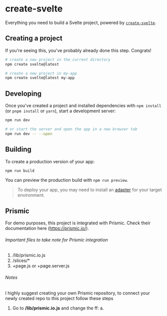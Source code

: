 # create-svelte

Everything you need to build a Svelte project, powered by [`create-svelte`](https://github.com/sveltejs/kit/tree/master/packages/create-svelte).

## Creating a project

If you're seeing this, you've probably already done this step. Congrats!

```bash
# create a new project in the current directory
npm create svelte@latest

# create a new project in my-app
npm create svelte@latest my-app
```

## Developing

Once you've created a project and installed dependencies with `npm install` (or `pnpm install` or `yarn`), start a development server:

```bash
npm run dev

# or start the server and open the app in a new browser tab
npm run dev -- --open
```

## Building

To create a production version of your app:

```bash
npm run build
```

You can preview the production build with `npm run preview`.

> To deploy your app, you may need to install an [adapter](https://kit.svelte.dev/docs/adapters) for your target environment.

## Prismic

For demo purposes, this project is integrated with Prismic. Check their documentation here (https://prismic.io/).

###### Important files to take note for Prismic integration
1. /lib/prismic.io.js
2. /slices/*
3. +page.js or +page.server.js

###### Notes
I highly suggest creating your own Prismic repository, to connect your newly created repo to this project follow these steps
1. Go to **/lib/prismic.io.js** and change the ff:
      a. 

